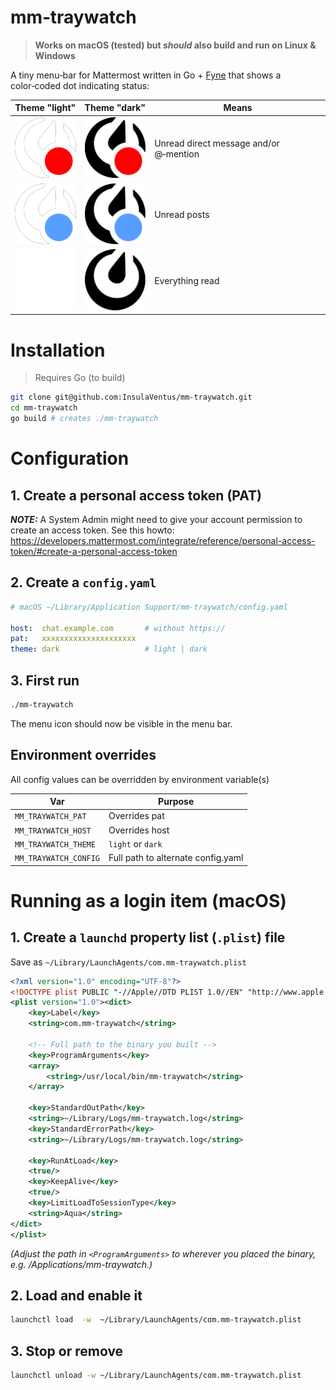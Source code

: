 # mm‑traywatch
> **Works on macOS (tested) but _should_ also build and run on Linux & Windows**

A tiny menu‑bar for Mattermost written in Go + [Fyne](https://github.com/fyne-io/fyne) that shows a color‑coded dot indicating status:

| Theme "light"                       | Theme "dark"                       | Means                                  |
|-------------------------------------|------------------------------------|----------------------------------------|
| ![red](./icons/light_dot_red.svg)   | ![red](./icons/dark_dot_red.svg)   | Unread direct message and/or @‑mention |
| ![blue](./icons/light_dot_blue.svg) | ![blue](./icons/dark_dot_blue.svg) | Unread posts                           |
| ![blank](./icons/light.svg)         | ![blank](./icons/dark.svg)         | Everything read                        |


# Installation
> Requires Go (to build)
```bash
git clone git@github.com:InsulaVentus/mm-traywatch.git
cd mm-traywatch
go build # creates ./mm-traywatch
```

# Configuration
## 1. Create a personal access token (PAT)
**_NOTE:_** A System Admin might need to give your account permission to create an access token.
See this howto: https://developers.mattermost.com/integrate/reference/personal-access-token/#create-a-personal-access-token

## 2. Create a `config.yaml`
```yaml
# macOS ~/Library/Application Support/mm-traywatch/config.yaml

host:  chat.example.com       # without https://
pat:   xxxxxxxxxxxxxxxxxxxxx
theme: dark                   # light | dark
```

## 3. First run
```bash
./mm-traywatch
```
The menu icon should now be visible in the menu bar.

## Environment overrides
All config values can be overridden by environment variable(s)

| Var                   | Purpose                            |
|-----------------------|------------------------------------|
| `MM_TRAYWATCH_PAT`    | Overrides pat                      |
| `MM_TRAYWATCH_HOST`   | Overrides host                     |
| `MM_TRAYWATCH_THEME`  | `light` or `dark`                  |
| `MM_TRAYWATCH_CONFIG` | Full path to alternate config.yaml |


# Running as a login item (macOS)
## 1. Create a `launchd` property list (`.plist`) file
Save as `~/Library/LaunchAgents/com.mm-traywatch.plist`
```xml
<?xml version="1.0" encoding="UTF-8"?>
<!DOCTYPE plist PUBLIC "-//Apple//DTD PLIST 1.0//EN" "http://www.apple.com/DTDs/PropertyList-1.0.dtd">
<plist version="1.0"><dict>
    <key>Label</key>
    <string>com.mm-traywatch</string>
    
    <!-- Full path to the binary you built -->
    <key>ProgramArguments</key>
    <array>
        <string>/usr/local/bin/mm-traywatch</string>
    </array>

    <key>StandardOutPath</key>
    <string>~/Library/Logs/mm-traywatch.log</string>
    <key>StandardErrorPath</key>
    <string>~/Library/Logs/mm-traywatch.log</string>

    <key>RunAtLoad</key>
    <true/>
    <key>KeepAlive</key>
    <true/>
    <key>LimitLoadToSessionType</key>
    <string>Aqua</string>
</dict>
</plist>
```
_(Adjust the path in `<ProgramArguments>` to wherever you placed the binary, e.g. /Applications/mm-traywatch.)_

## 2. Load and enable it
```bash
launchctl load  -w  ~/Library/LaunchAgents/com.mm-traywatch.plist
```

## 3. Stop or remove
```bash
launchctl unload -w ~/Library/LaunchAgents/com.mm-traywatch.plist
```

